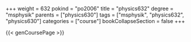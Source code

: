 +++
weight = 632
pokind = "po2006"
title = "physics632"
degree = "msphysik"
parents = ["physics630"]
tags = ["msphysik", "physics632", "physics630"]
categories = ["course"]
bookCollapseSection = false
+++

{{< genCoursePage >}}
